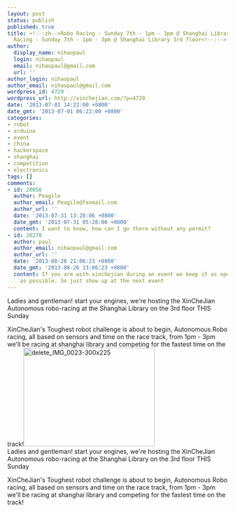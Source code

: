 ```yaml
---
layout: post
status: publish
published: true
title: <!--:zh-->Robo Racing - Sunday 7th - 1pm - 3pm @ Shanghai Library 3rd floor<!--:--><!--:en-->Robo
  Racing - Sunday 7th - 1pm - 3pm @ Shanghai Library 3rd floor<!--:-->
author:
  display_name: nihaopaul
  login: nihaopaul
  email: nihaopaul@gmail.com
  url: ''
author_login: nihaopaul
author_email: nihaopaul@gmail.com
wordpress_id: 4729
wordpress_url: http://xinchejian.com/?p=4729
date: '2013-07-01 14:22:00 +0800'
date_gmt: '2013-07-01 06:22:00 +0800'
categories:
- robot
- arduino
- event
- china
- hackerspace
- shanghai
- competition
- electronics
tags: []
comments:
- id: 20056
  author: Peagile
  author_email: Peagile@foxmail.com
  author_url: ''
  date: '2013-07-31 13:28:06 +0800'
  date_gmt: '2013-07-31 05:28:06 +0800'
  content: I want to know, how can I go there without any permit?
- id: 20270
  author: paul
  author_email: nihaopaul@gmail.com
  author_url: ''
  date: '2013-08-26 21:06:23 +0800'
  date_gmt: '2013-08-26 13:06:23 +0800'
  content: If you are with xinchejian during an event we keep it as open and as accessible
    as possible. So just show up at the next event
---
```

<p><!--:zh-->Ladies and gentleman! start your engines, we're hosting the XinCheJian Autonomous robo-racing at the Shanghai Library on the 3rd floor THIS Sunday</p>
<p>XinCheJian's Toughest robot challenge is about to begin, Autonomous Robo racing, all based on sensors and time on the race track, from 1pm - 3pm we'll be racing at shanghai library and competing for the fastest time on the track!<!--:--><!--:en--><a href="http://xinchejian.com/wp-content/uploads/2013/07/delete_IMG_0023-300x225.jpg"><img src="http://xinchejian.com/wp-content/uploads/2013/07/delete_IMG_0023-300x225.jpg" alt="delete_IMG_0023-300x225" width="300" height="225" class="alignnone size-full wp-image-4971" /></a><br />
Ladies and gentleman! start your engines, we're hosting the XinCheJian Autonomous robo-racing at the Shanghai Library on the 3rd floor THIS Sunday</p>
<p>XinCheJian's Toughest robot challenge is about to begin, Autonomous Robo racing, all based on sensors and time on the race track, from 1pm - 3pm we'll be racing at shanghai library and competing for the fastest time on the track!<!--:--></p>
